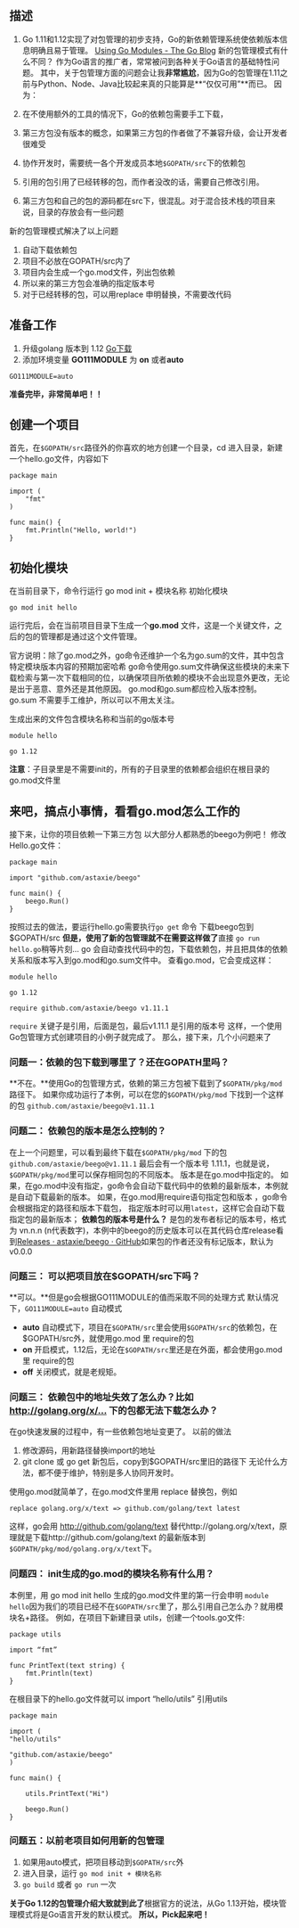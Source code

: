 ## 描述

1.  Go 1.11和1.12实现了对包管理的初步支持，Go的新依赖管理系统使依赖版本信息明确且易于管理。
   [Using Go Modules - The Go Blog](https://link.zhihu.com/?target=https%3A//blog.golang.org/using-go-modules)
   新的包管理模式有什么不同？
   作为Go语言的推广者，常常被问到各种关于Go语言的基础特性问题。
   其中，关于包管理方面的问题会让我**非常尴尬**，因为Go的包管理在1.11之前与Python、Node、Java比较起来真的只能算是**“仅仅可用”**而已。
   因为： 

1. 在不使用额外的工具的情况下，Go的依赖包需要手工下载，
2. 第三方包没有版本的概念，如果第三方包的作者做了不兼容升级，会让开发者很难受
3. 协作开发时，需要统一各个开发成员本地`$GOPATH/src`下的依赖包
4. 引用的包引用了已经转移的包，而作者没改的话，需要自己修改引用。
5. 第三方包和自己的包的源码都在src下，很混乱。对于混合技术栈的项目来说，目录的存放会有一些问题

新的包管理模式解决了以上问题 

1. 自动下载依赖包
2. 项目不必放在GOPATH/src内了
3. 项目内会生成一个go.mod文件，列出包依赖
4. 所以来的第三方包会准确的指定版本号
5. 对于已经转移的包，可以用replace 申明替换，不需要改代码



## 准备工作

1. 升级golang 版本到 1.12 [Go下载](https://link.zhihu.com/?target=https%3A//golang.org/dl/)
2. 添加环境变量 **GO111MODULE** 为 **on** 或者**auto**

```plain
GO111MODULE=auto
```

**准备完毕，非常简单吧！！**

## 创建一个项目

首先，在`$GOPATH/src`路径外的你喜欢的地方创建一个目录，cd 进入目录，新建一个hello.go文件，内容如下 

```plain
package main

import (
    "fmt"
)

func main() {
    fmt.Println("Hello, world!")
}
```

## 初始化模块

在当前目录下，命令行运行 go mod init + 模块名称 初始化模块 

```plain
go mod init hello
```

运行完后，会在当前项目目录下生成一个**go.mod** 文件，这是一个关键文件，之后的包的管理都是通过这个文件管理。 

官方说明：除了go.mod之外，go命令还维护一个名为go.sum的文件，其中包含特定模块版本内容的预期加密哈希
go命令使用go.sum文件确保这些模块的未来下载检索与第一次下载相同的位，以确保项目所依赖的模块不会出现意外更改，无论是出于恶意、意外还是其他原因。 go.mod和go.sum都应检入版本控制。
go.sum 不需要手工维护，所以可以不用太关注。

生成出来的文件包含模块名称和当前的go版本号 

```plain
module hello

go 1.12
```

**注意**：子目录里是不需要init的，所有的子目录里的依赖都会组织在根目录的go.mod文件里 

## 来吧，搞点小事情，看看go.mod怎么工作的

接下来，让你的项目依赖一下第三方包
以大部分人都熟悉的beego为例吧！
修改Hello.go文件： 

```plain
package main

import "github.com/astaxie/beego"

func main() {
    beego.Run()
}
```

按照过去的做法，要运行hello.go需要执行`go get` 命令 下载beego包到 $GOPATH/src
**但是，使用了新的包管理就不在需要这样做了**直接 `go run hello.go`稍等片刻… go 会自动查找代码中的包，下载依赖包，并且把具体的依赖关系和版本写入到go.mod和go.sum文件中。
查看go.mod，它会变成这样： 

```plain
module hello

go 1.12

require github.com/astaxie/beego v1.11.1
```

`require` 关键子是引用，后面是包，最后v1.11.1 是引用的版本号
这样，一个使用Go包管理方式创建项目的小例子就完成了。
那么，接下来，几个小问题来了 

### 问题一：依赖的包下载到哪里了？还在GOPATH里吗？

**不在。**使用Go的包管理方式，依赖的第三方包被下载到了`$GOPATH/pkg/mod`路径下。
如果你成功运行了本例，可以在您的`$GOPATH/pkg/mod` 下找到一个这样的包 `github.com/astaxie/beego@v1.11.1`

### 问题二： 依赖包的版本是怎么控制的？

在上一个问题里，可以看到最终下载在`$GOPATH/pkg/mod` 下的包 `github.com/astaxie/beego@v1.11.1` 最后会有一个版本号 1.11.1，也就是说，`$GOPATH/pkg/mod`里可以保存相同包的不同版本。
版本是在go.mod中指定的。
如果，在go.mod中没有指定，go命令会自动下载代码中的依赖的最新版本，本例就是自动下载最新的版本。
如果，在go.mod用require语句指定包和版本 ，go命令会根据指定的路径和版本下载包，
指定版本时可以用`latest`，这样它会自动下载指定包的最新版本；
**依赖包的版本号是什么？** 是包的发布者标记的版本号，格式为 vn.n.n (n代表数字)，本例中的beego的历史版本可以在其代码仓库release看到[Releases · astaxie/beego · GitHub](https://link.zhihu.com/?target=https%3A//github.com/astaxie/beego/releases)如果包的作者还没有标记版本，默认为 v0.0.0 

### 问题三： 可以把项目放在$GOPATH/src下吗？

**可以。**但是go会根据GO111MODULE的值而采取不同的处理方式
默认情况下，`GO111MODULE=auto` 自动模式 

- **auto** 自动模式下，项目在`$GOPATH/src`里会使用`$GOPATH/src`的依赖包，在$GOPATH/src外，就使用go.mod 里 require的包
- **on** 开启模式，1.12后，无论在`$GOPATH/src`里还是在外面，都会使用go.mod 里 require的包
- **off** 关闭模式，就是老规矩。

### 问题三： 依赖包中的地址失效了怎么办？比如 http://golang.org/x/… 下的包都无法下载怎么办？

在go快速发展的过程中，有一些依赖包地址变更了。
以前的做法 

1. 修改源码，用新路径替换import的地址
2. git clone 或 go get 新包后，copy到$GOPATH/src里旧的路径下
   无论什么方法，都不便于维护，特别是多人协同开发时。

使用go.mod就简单了，在go.mod文件里用 replace 替换包，例如 

```plain
replace golang.org/x/text => github.com/golang/text latest
```

这样，go会用 http://github.com/golang/text 替代http://golang.org/x/text，原理就是下载http://github.com/golang/text 的最新版本到 `$GOPATH/pkg/mod/golang.org/x/text`下。 

### 问题四： init生成的go.mod的模块名称有什么用？

本例里，用 go mod init hello 生成的go.mod文件里的第一行会申明
`module hello`因为我们的项目已经不在`$GOPATH/src`里了，那么引用自己怎么办？就用模块名+路径。
例如，在项目下新建目录 utils，创建一个tools.go文件: 

```plain
package utils

import “fmt”

func PrintText(text string) {
    fmt.Println(text)
}
```

在根目录下的hello.go文件就可以 import “hello/utils” 引用utils 

```plain
package main

import (
"hello/utils"

"github.com/astaxie/beego"
)

func main() {

    utils.PrintText("Hi")

    beego.Run()
}
```

### 问题五：以前老项目如何用新的包管理

1. 如果用auto模式，把项目移动到`$GOPATH/src`外
2. 进入目录，运行 `go mod init + 模块名称`
3. `go build` 或者 `go run` 一次

**关于Go 1.12的包管理介绍大致就到此了**根据官方的说法，从Go 1.13开始，模块管理模式将是Go语言开发的默认模式。
**所以，Pick起来吧！**